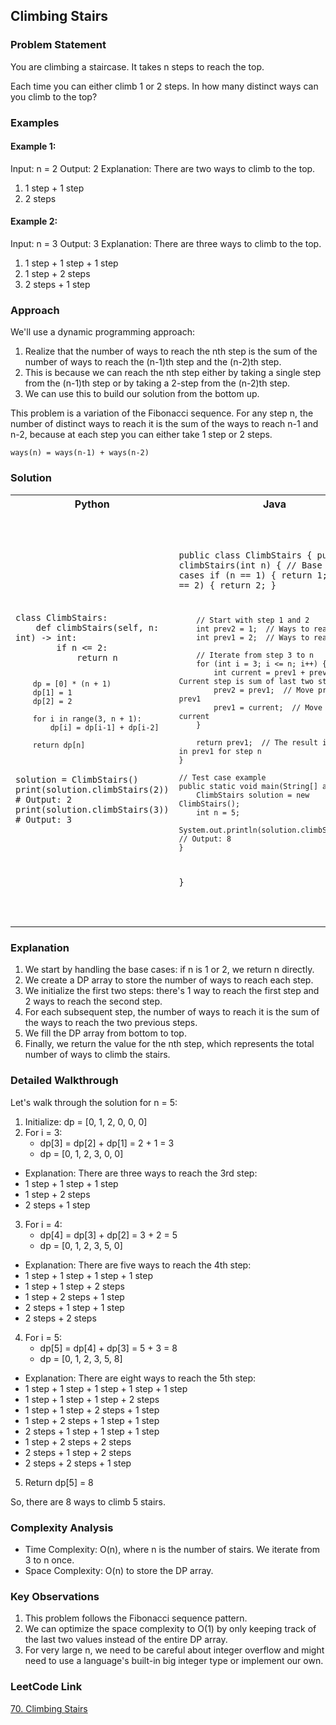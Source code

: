 ## Climbing Stairs

### Problem Statement

You are climbing a staircase. It takes n steps to reach the top.

Each time you can either climb 1 or 2 steps. In how many distinct ways can you climb to the top?

### Examples

#### Example 1:

Input: n = 2
Output: 2
Explanation: There are two ways to climb to the top.
1. 1 step + 1 step
2. 2 steps

#### Example 2:

Input: n = 3
Output: 3
Explanation: There are three ways to climb to the top.
1. 1 step + 1 step + 1 step
2. 1 step + 2 steps
3. 2 steps + 1 step

### Approach

We'll use a dynamic programming approach:
1. Realize that the number of ways to reach the nth step is the sum of the number of ways to reach the (n-1)th step and the (n-2)th step.
2. This is because we can reach the nth step either by taking a single step from the (n-1)th step or by taking a 2-step from the (n-2)th step.
3. We can use this to build our solution from the bottom up.

This problem is a variation of the Fibonacci sequence. For any step n, the number of distinct ways to reach it is the sum of the ways to reach n-1 and n-2, because at each step you can either take 1 step or 2 steps.

```
ways(n) = ways(n-1) + ways(n-2)
```
### Solution
<table>
<tr>
<th>Python</th>
<th>Java</th>
</tr>
<tr>
<td>
<pre><code class="python">
class ClimbStairs:
    def climbStairs(self, n: int) -> int:
        if n <= 2:
            return n

        dp = [0] * (n + 1)
        dp[1] = 1
        dp[2] = 2
        
        for i in range(3, n + 1):
            dp[i] = dp[i-1] + dp[i-2]
        
        return dp[n]

solution = ClimbStairs()
print(solution.climbStairs(2))  # Output: 2
print(solution.climbStairs(3))  # Output: 3
</code></pre>
</td>
<td>
<pre><code class="java">

public class ClimbStairs {
public int climbStairs(int n) {
// Base cases
if (n == 1) {
return 1;
}
if (n == 2) {
return 2;
}

        // Start with step 1 and 2
        int prev2 = 1;  // Ways to reach step 1
        int prev1 = 2;  // Ways to reach step 2

        // Iterate from step 3 to n
        for (int i = 3; i <= n; i++) {
            int current = prev1 + prev2;  // Current step is sum of last two steps
            prev2 = prev1;  // Move prev2 to prev1
            prev1 = current;  // Move prev1 to current
        }

        return prev1;  // The result is stored in prev1 for step n
    }

    // Test case example
    public static void main(String[] args) {
        ClimbStairs solution = new ClimbStairs();
        int n = 5;
        System.out.println(solution.climbStairs(n));  // Output: 8
    }
}

</code></pre>
</td>
</tr>
</table>

### Explanation

1. We start by handling the base cases: if n is 1 or 2, we return n directly.
2. We create a DP array to store the number of ways to reach each step.
3. We initialize the first two steps: there's 1 way to reach the first step and 2 ways to reach the second step.
4. For each subsequent step, the number of ways to reach it is the sum of the ways to reach the two previous steps.
5. We fill the DP array from bottom to top.
6. Finally, we return the value for the nth step, which represents the total number of ways to climb the stairs.

### Detailed Walkthrough

Let's walk through the solution for n = 5:

1. Initialize: dp = [0, 1, 2, 0, 0, 0]
2. For i = 3:
    - dp[3] = dp[2] + dp[1] = 2 + 1 = 3
    - dp = [0, 1, 2, 3, 0, 0]
- Explanation: There are three ways to reach the 3rd step:
- 1 step + 1 step + 1 step
- 1 step + 2 steps
- 2 steps + 1 step
3. For i = 4:
    - dp[4] = dp[3] + dp[2] = 3 + 2 = 5
    - dp = [0, 1, 2, 3, 5, 0]
-  Explanation: There are five ways to reach the 4th step:
- 1 step + 1 step + 1 step + 1 step
- 1 step + 1 step + 2 steps
- 1 step + 2 steps + 1 step
- 2 steps + 1 step + 1 step
- 2 steps + 2 steps
4. For i = 5:
    - dp[5] = dp[4] + dp[3] = 5 + 3 = 8
    - dp = [0, 1, 2, 3, 5, 8]
- Explanation: There are eight ways to reach the 5th step:
- 1 step + 1 step + 1 step + 1 step + 1 step
- 1 step + 1 step + 1 step + 2 steps
- 1 step + 1 step + 2 steps + 1 step
- 1 step + 2 steps + 1 step + 1 step
- 2 steps + 1 step + 1 step + 1 step
- 1 step + 2 steps + 2 steps
- 2 steps + 1 step + 2 steps
- 2 steps + 2 steps + 1 step
5. Return dp[5] = 8

So, there are 8 ways to climb 5 stairs.

### Complexity Analysis

- Time Complexity: O(n), where n is the number of stairs. We iterate from 3 to n once.
- Space Complexity: O(n) to store the DP array.

### Key Observations

1. This problem follows the Fibonacci sequence pattern.
2. We can optimize the space complexity to O(1) by only keeping track of the last two values instead of the entire DP array.
3. For very large n, we need to be careful about integer overflow and might need to use a language's built-in big integer type or implement our own.

### LeetCode Link

[70. Climbing Stairs](https://leetcode.com/problems/climbing-stairs/)